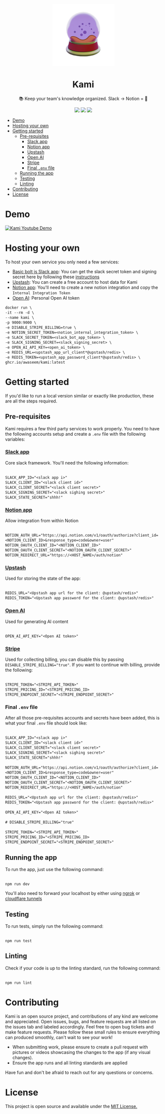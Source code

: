<p align="center">
  <img width="200px" height="200px" src="./assets/kami_no_bg.png">
</p>

<h1 align="center">Kami</h1>

<p align="center">📚 Keep your team's knowledge organized.
Slack → Notion = 💪</p>

<p align="center">
  <img src="https://img.shields.io/badge/License-MIT-blue.svg">
  <img src="https://github.com/awaseem/kami/actions/workflows/nodejs.yml/badge.svg">
  <img src="https://github.com/awaseem/kami/actions/workflows/docker.yml/badge.svg">
</p>

- [Demo](#demo)
- [Hosting your own](#hosting-your-own)
- [Getting started](#getting-started)
  - [Pre-requisites](#pre-requisites)
    - [Slack app](#slack-app)
    - [Notion app](#notion-app)
    - [Upstash](#upstash)
    - [Open AI](#open-ai)
    - [Stripe](#stripe)
    - [Final `.env` file](#final-env-file)
  - [Running the app](#running-the-app)
  - [Testing](#testing)
  - [Linting](#linting)
- [Contributing](#contributing)
- [License](#license)

# Demo

[![Kami Youtube Demo](https://img.youtube.com/vi/CVgFTT3qKcc/0.jpg)](https://www.youtube.com/watch?v=CVgFTT3qKcc)

# Hosting your own

To host your own service you only need a few services:

- [Basic bolt js Slack app](https://slack.dev/bolt-js/tutorial/getting-started#tokens-and-installing-apps): You can get the slack secret token and signing secret here by following these [instructions](https://slack.dev/bolt-js/tutorial/getting-started#tokens-and-installing-apps)
- [Upstash](https://upstash.com/): You can create a free account to host data for Kami
- [Notion app](https://developers.notion.com/): You'll need to create a new notion integration and copy the `Internal Integration Token`
- [Open AI](https://openai.com/api/): Personal Open AI token

```
docker run \
-it --rm -d \
--name kami \
-p 9000:9000 \
-e DISABLE_STRIPE_BILLING=true \
-e NOTION_SECRET_TOKEN=<notion_internal_integration_token> \
-e SLACK_SECRET_TOKEN=<slack_bot_app_token> \
-e SLACK_SIGNING_SECRET=<slack_signing_secret> \
-e OPEN_AI_API_KEY=<open_ai_token> \
-e REDIS_URL=<upstash_app_url_client*@upstash/redis> \
-e REDIS_TOKEN=<upstash_app_password_client*@upstash/redis> \
ghcr.io/awaseem/kami:latest
```

# Getting started

If you'd like to run a local version similar or exactly like production, these are all the steps required.

## Pre-requisites

Kami requires a few third party services to work properly. You need to have the following accounts setup and create a `.env` file with the following variables:

### [Slack app](https://kamiplayground.slack.com/apps)

Core slack framework. You'll need the following information:

```

SLACK_APP_ID="<slack app i>"
SLACK_CLIENT_ID="<slack client id>"
SLACK_CLIENT_SECRET="<slack client secret>"
SLACK_SIGNING_SECRET="<slack sighing secret>"
SLACK_STATE_SECRET="shhh!"

```

### [Notion app](https://developers.notion.com/)

Allow integration from within Notion

```

NOTION_AUTH_URL="https://api.notion.com/v1/oauth/authorize?client_id=<NOTION_CLIENT_ID>&response_type=code&owner=user"
NOTION_OAUTH_CLIENT_ID="<NOTION_CLIENT_ID>"
NOTION_OAUTH_CLIENT_SECRET="<NOTION_OAUTH_CLIENT_SECRET>"
NOTION_REDIRECT_URL="https://<HOST_NAME>/auth/notion"

```

### [Upstash](https://upstash.com/)

Used for storing the state of the app:

```

REDIS_URL="<Upstash app url for the client: @upstash/redis>"
REDIS_TOKEN="<Upstash app password for the client: @upstash/redis>"

```

### [Open AI](https://openai.com/api/)

Used for generating AI content

```

OPEN_AI_API_KEY="<Open AI token>"

```

### [Stripe](https://stripe.com)

Used for collecting billing, you can disable this by passing `DISABLE_STRIPE_BILLING="true"`. If you want to continue with billing, provide the following:

```

STRIPE_TOKEN="<STRIPE_API_TOKEN>"
STRIPE_PRICING_ID="<STRIPE_PRICING_ID>
STRIPE_ENDPOINT_SECRET="<STRIPE_ENDPOINT_SECRET>"

```

### Final `.env` file

After all those pre-requisites accounts and secrets have been added, this is what your final `.env` file should look like:

```

SLACK_APP_ID="<slack app i>"
SLACK_CLIENT_ID="<slack client id>"
SLACK_CLIENT_SECRET="<slack client secret>"
SLACK_SIGNING_SECRET="<slack sighing secret>"
SLACK_STATE_SECRET="shhh!"

NOTION_AUTH_URL="https://api.notion.com/v1/oauth/authorize?client_id=<NOTION_CLIENT_ID>&response_type=code&owner=user"
NOTION_OAUTH_CLIENT_ID="<NOTION_CLIENT_ID>"
NOTION_OAUTH_CLIENT_SECRET="<NOTION_OAUTH_CLIENT_SECRET>"
NOTION_REDIRECT_URL="https://<HOST_NAME>/auth/notion"

REDIS_URL="<Upstash app url for the client: @upstash/redis>"
REDIS_TOKEN="<Upstash app password for the client: @upstash/redis>"

OPEN_AI_API_KEY="<Open AI token>"

# DISABLE_STRIPE_BILLING="true"

STRIPE_TOKEN="<STRIPE_API_TOKEN>"
STRIPE_PRICING_ID="<STRIPE_PRICING_ID>
STRIPE_ENDPOINT_SECRET="<STRIPE_ENDPOINT_SECRET>"

```

## Running the app

To run the app, just use the following command:

```

npm run dev

```

You'll also need to forward your localhost by either using [ngrok](https://ngrok.com/) or [cloudflare tunnels](https://developers.cloudflare.com/cloudflare-one/connections/connect-apps/install-and-setup/tunnel-guide/)

## Testing

To run tests, simply run the following command:

```

npm run test

```

## Linting

Check if your code is up to the linting standard, run the following command:

```

npm run lint

```

# Contributing

Kami is an open source project, and contributions of any kind are welcome and appreciated. Open issues, bugs, and feature requests are all listed on the issues tab and labeled accordingly. Feel free to open bug tickets and make feature requests. Please follow these small rules to ensure everything can produced smoothly, can't wait to see your work!

- When submitting work, please ensure to create a pull request with pictures or videos showcasing the changes to the app (if any visual changes).
- Ensure the app runs and all linting standards are applied

Have fun and don't be afraid to reach out for any questions or concerns.

# License

This project is open source and available under the [MIT License.](https://github.com/awaseem/kami/blob/main/LICENSE)

```

```
